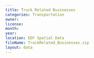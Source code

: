 ```yaml
---
title: Truck Related Businesses
categories: Transportation
owner: 
license:
month: 
year: 
location: EDF Spatial Data
fileName: TruckRelated_Businesses.zip
layout: data
---
```



